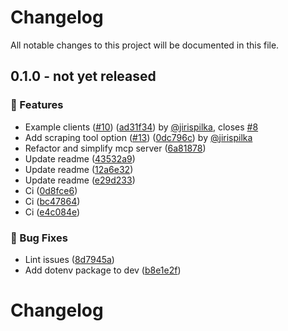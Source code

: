 # Changelog

All notable changes to this project will be documented in this file.

<!-- git-cliff-unreleased-start -->
## 0.1.0 - **not yet released**

### 🚀 Features

- Example clients ([#10](https://github.com/apify/mcp-server-rag-web-browser/pull/10)) ([ad31f34](https://github.com/apify/mcp-server-rag-web-browser/commit/ad31f34045e3d5a01b41073af06bae33e89b1f32)) by [@jirispilka](https://github.com/jirispilka), closes [#8](https://github.com/apify/mcp-server-rag-web-browser/issues/8)
- Add scraping tool option ([#13](https://github.com/apify/mcp-server-rag-web-browser/pull/13)) ([0dc796c](https://github.com/apify/mcp-server-rag-web-browser/commit/0dc796cea98e02e276fcc03e43514fa156a3018d)) by [@jirispilka](https://github.com/jirispilka)
- Refactor and simplify mcp server ([6a81878](https://github.com/apify/mcp-server-rag-web-browser/commit/6a81878fef467647e21ccb45672dce9a3ff7104f))
- Update readme ([43532a9](https://github.com/apify/mcp-server-rag-web-browser/commit/43532a90525e10189d89a7d3c2c0c143cdcedcb7))
- Update readme ([12a6e32](https://github.com/apify/mcp-server-rag-web-browser/commit/12a6e3237f8d66a09bc8349f8474187e8418654c))
- Update readme ([e29d233](https://github.com/apify/mcp-server-rag-web-browser/commit/e29d2333abce24ac6ae55045a506abca5bfdf225))
- Ci ([0d8fce6](https://github.com/apify/mcp-server-rag-web-browser/commit/0d8fce6b1e693d75a7afd2e43e2b04255b9d3be0))
- Ci ([bc47864](https://github.com/apify/mcp-server-rag-web-browser/commit/bc478647e49895080d355d05eb99583645b0461f))
- Ci ([e4c084e](https://github.com/apify/mcp-server-rag-web-browser/commit/e4c084e9d0cd2c1ed78eb32f6161694fcbcec551))

### 🐛 Bug Fixes

- Lint issues ([8d7945a](https://github.com/apify/mcp-server-rag-web-browser/commit/8d7945af905ed264a5a41fdb0984935440e5c04f))
- Add dotenv package to dev ([b8e1e2f](https://github.com/apify/mcp-server-rag-web-browser/commit/b8e1e2fd32e675c64d3ccea020383acdfe551b67))


<!-- git-cliff-unreleased-end -->
# Changelog